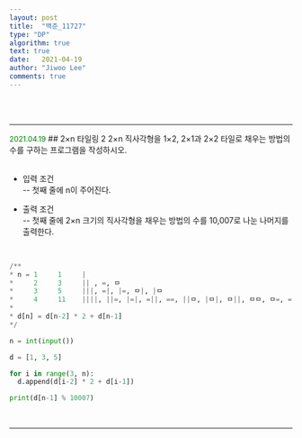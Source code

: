 ```yaml
---
layout: post
title:  "백준_11727"
type: "DP"
algorithm: true
text: true
date:   2021-04-19
author: "Jiwoo Lee"
comments: true
---
```


<br><br>
<hr>
<font size="2em" color="green">2021.04.19</font>
## 2×n 타일링 2
2×n 직사각형을 1×2, 2×1과 2×2 타일로 채우는 방법의 수를 구하는 프로그램을 작성하시오.<br><br>

- 입력 조건<br>
-- 첫째 줄에 n이 주어진다.<br>

- 출력 조건<br>
-- 첫째 줄에 2×n 크기의 직사각형을 채우는 방법의 수를 10,007로 나눈 나머지를 출력한다.

<br>

```python
/**
* n = 1     1     |
*     2     3     || , =, ㅁ
*     3     5     |||, =|, |=, ㅁ|, |ㅁ
*     4     11    ||||, ||=, |=|, =||, ==, ||ㅁ, |ㅁ|, ㅁ||, ㅁㅁ, ㅁ=, =ㅁ
*
* d[n] = d[n-2] * 2 + d[n-1]
*/

n = int(input())

d = [1, 3, 5]

for i in range(3, n):
  d.append(d[i-2] * 2 + d[i-1])

print(d[n-1] % 10007)
```
<br>
<hr>
